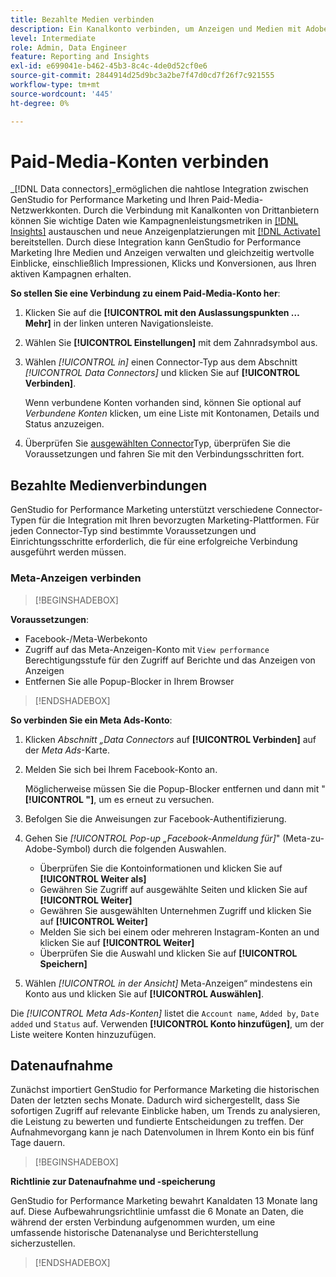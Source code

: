 ```yaml
---
title: Bezahlte Medien verbinden
description: Ein Kanalkonto verbinden, um Anzeigen und Medien mit Adobe GenStudio for Performance Marketing zu aktivieren und zu überwachen.
level: Intermediate
role: Admin, Data Engineer
feature: Reporting and Insights
exl-id: e699041e-b462-45b3-8c4c-4de0d52cf0e6
source-git-commit: 2844914d25d9bc3a2be7f47d0cd7f26f7c921555
workflow-type: tm+mt
source-wordcount: '445'
ht-degree: 0%

---
```


# Paid-Media-Konten verbinden

_[!DNL Data connectors]_ermöglichen die nahtlose Integration zwischen GenStudio for Performance Marketing und Ihren Paid-Media-Netzwerkkonten. Durch die Verbindung mit Kanalkonten von Drittanbietern können Sie wichtige Daten wie Kampagnenleistungsmetriken in [[!DNL Insights]](/help/user-guide/insights/overview.md) austauschen und neue Anzeigenplatzierungen mit [[!DNL Activate]](/help/user-guide/activation/overview.md) bereitstellen. Durch diese Integration kann GenStudio for Performance Marketing Ihre Medien und Anzeigen verwalten und gleichzeitig wertvolle Einblicke, einschließlich Impressionen, Klicks und Konversionen, aus Ihren aktiven Kampagnen erhalten.

**So stellen Sie eine Verbindung zu einem Paid-Media-Konto her**:

1. Klicken Sie auf die **[!UICONTROL mit den Auslassungspunkten … Mehr]** in der linken unteren Navigationsleiste.

1. Wählen Sie **[!UICONTROL Einstellungen]** mit dem Zahnradsymbol aus.

1. Wählen _[!UICONTROL in]_ einen Connector-Typ aus dem Abschnitt _[!UICONTROL Data Connectors]_ und klicken Sie auf **[!UICONTROL Verbinden]**.

   Wenn verbundene Konten vorhanden sind, können Sie optional auf _Verbundene Konten_ klicken, um eine Liste mit Kontonamen, Details und Status anzuzeigen.

1. Überprüfen Sie [ ausgewählten Connector](#connector-types)Typ, überprüfen Sie die Voraussetzungen und fahren Sie mit den Verbindungsschritten fort.

## Bezahlte Medienverbindungen

GenStudio for Performance Marketing unterstützt verschiedene Connector-Typen für die Integration mit Ihren bevorzugten Marketing-Plattformen. Für jeden Connector-Typ sind bestimmte Voraussetzungen und Einrichtungsschritte erforderlich, die für eine erfolgreiche Verbindung ausgeführt werden müssen.

### Meta-Anzeigen verbinden

>[!BEGINSHADEBOX]

**Voraussetzungen**:

- Facebook-/Meta-Werbekonto
- Zugriff auf das Meta-Anzeigen-Konto mit `View performance` Berechtigungsstufe für den Zugriff auf Berichte und das Anzeigen von Anzeigen
- Entfernen Sie alle Popup-Blocker in Ihrem Browser

>[!ENDSHADEBOX]

**So verbinden Sie ein Meta Ads-Konto**:

1. Klicken _Abschnitt „Data Connectors_ auf **[!UICONTROL Verbinden]** auf der _Meta Ads_-Karte.

1. Melden Sie sich bei Ihrem Facebook-Konto an.

   Möglicherweise müssen Sie die Popup-Blocker entfernen und dann mit &quot;**[!UICONTROL &quot;]**, um es erneut zu versuchen.

1. Befolgen Sie die Anweisungen zur Facebook-Authentifizierung.

1. Gehen Sie _[!UICONTROL Pop-up „Facebook-Anmeldung für]_&quot; (Meta-zu-Adobe-Symbol) durch die folgenden Auswahlen.

   - Überprüfen Sie die Kontoinformationen und klicken Sie auf **[!UICONTROL Weiter als]**
   - Gewähren Sie Zugriff auf ausgewählte Seiten und klicken Sie auf **[!UICONTROL Weiter]**
   - Gewähren Sie ausgewählten Unternehmen Zugriff und klicken Sie auf **[!UICONTROL Weiter]**
   - Melden Sie sich bei einem oder mehreren Instagram-Konten an und klicken Sie auf **[!UICONTROL Weiter]**
   - Überprüfen Sie die Auswahl und klicken Sie auf **[!UICONTROL Speichern]**

1. Wählen _[!UICONTROL in der Ansicht]_ Meta-Anzeigen“ mindestens ein Konto aus und klicken Sie auf **[!UICONTROL Auswählen]**.

Die _[!UICONTROL Meta Ads-Konten]_ listet die `Account name`, `Added by`, `Date added` und `Status` auf. Verwenden **[!UICONTROL Konto hinzufügen]**, um der Liste weitere Konten hinzuzufügen.

## Datenaufnahme

Zunächst importiert GenStudio for Performance Marketing die historischen Daten der letzten sechs Monate. Dadurch wird sichergestellt, dass Sie sofortigen Zugriff auf relevante Einblicke haben, um Trends zu analysieren, die Leistung zu bewerten und fundierte Entscheidungen zu treffen. Der Aufnahmevorgang kann je nach Datenvolumen in Ihrem Konto ein bis fünf Tage dauern.

>[!BEGINSHADEBOX]

**Richtlinie zur Datenaufnahme und -speicherung**

GenStudio for Performance Marketing bewahrt Kanaldaten 13 Monate lang auf. Diese Aufbewahrungsrichtlinie umfasst die 6 Monate an Daten, die während der ersten Verbindung aufgenommen wurden, um eine umfassende historische Datenanalyse und Berichterstellung sicherzustellen.

>[!ENDSHADEBOX]
